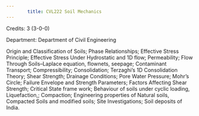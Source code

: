 ```yaml
---
        title: CVL222 Soil Mechanics
---
```

Credits: 3 (3-0-0)

Department: Department of Civil Engineering

Origin and Classification of Soils; Phase Relationships; Effective Stress Principle; Effective Stress Under Hydrostatic and 1D flow; Permeability; Flow Through Soils–Laplace equation, flownets, seepage; Contaminant Transport; Compressibility; Consolidation; Terzaghi’s 1D Consolidation Theory; Shear Strength; Drainage Conditions; Pore Water Pressure; Mohr’s Circle; Failure Envelope and Strength Parameters; Factors Affecting Shear Strength; Critical State frame work; Behaviour of soils under cyclic loading, Liquefaction,; Compaction; Engineering properties of Natural soils, Compacted Soils and modified soils; Site Investigations; Soil deposits of India.
